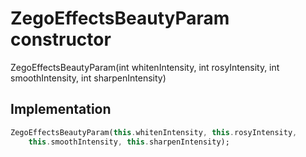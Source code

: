


# ZegoEffectsBeautyParam constructor







ZegoEffectsBeautyParam(int whitenIntensity, int rosyIntensity, int smoothIntensity, int sharpenIntensity)





## Implementation

```dart
ZegoEffectsBeautyParam(this.whitenIntensity, this.rosyIntensity,
    this.smoothIntensity, this.sharpenIntensity);
```







